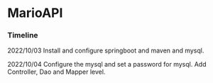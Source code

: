 # MarioAPI

### Timeline
2022/10/03
Install and configure springboot and maven and mysql.

2022/10/04
Configure the mysql and set a password for mysql.
Add Controller, Dao and Mapper level.


